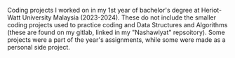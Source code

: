 Coding projects I worked on in my 1st year of bachelor's degree at Heriot-Watt University Malaysia (2023-2024).
These do not include the smaller coding projects used to practice coding and Data Structures and Algorithms (these are found on my gitlab, linked in my "Nashawiyat" repsoitory).
Some projects were a part of the year's assignments, while some were made as a personal side project.
